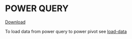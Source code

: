 # POWER QUERY
[Download](https://www.microsoft.com/en-us/download/details.aspx?id=39379&WT.mc_id=Blog_PBI_Announce_DI)

To load data from power query to power pivot
see [load-data](https://exceleratorbi.com.au/load-power-query-directly-to-power-pivot-with-excel-2010/)
